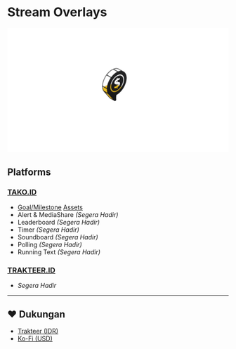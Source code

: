 # Stream Overlays

![Epromite Banner](img/hasil.gif)


## Platforms

### [TAKO.ID](tako.id)
- [Goal/Milestone](tako.id/goal.html) [Assets](https://www.freepik.com/free-vector/speech-bubble-isometric-icon-with-dollar-symbol-online-chatting-payment-message_11582424.htm#fromView=search&page=2&position=8&uuid=8b85fb18-49fc-493e-aff3-c25fba89f686&query=Coin+Outline?log-in=google)
- Alert & MediaShare *(Segera Hadir)*
- Leaderboard *(Segera Hadir)*
- Timer *(Segera Hadir)*
- Soundboard *(Segera Hadir)*
- Polling *(Segera Hadir)*
- Running Text *(Segera Hadir)*

### [TRAKTEER.ID](trakteer.id)
- *Segera Hadir*

---

## ❤️ Dukungan

- [Trakteer (IDR)](https://trakteer.id/epromite/tip)
- [Ko-Fi (USD)](https://ko-fi.com/epromite)
